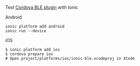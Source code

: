 Test [Cordova BLE plugin](https://github.com/don/cordova-plugin-ble-central) with Ionic

Android

    ionic platform add android
    ionic run --device

iOS

    $ ionic platform add ios
    $ cordova prepare ios
    # Open project/platforms/ios/ionic-ble.xcodeproj in XCode
